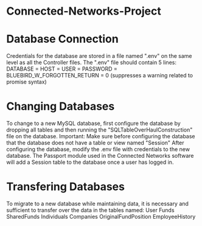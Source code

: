 # Connected-Networks-Project


# Database Connection
Credentials for the database are stored in a file named ".env" on the same level as all the Controller files.
The ".env" file should contain 5 lines:
DATABASE = <Database name>
HOST = <Host name>
USER = <Username in the database system>
PASSWORD = <Password for the user in the database>
BLUEBIRD_W_FORGOTTEN_RETURN = 0 (suppresses a warning related to promise syntax)
  
# Changing Databases
To change to a new MySQL database, first configure the database by dropping all tables and then running the "SQLTableOverHaulConstruction" file on the database.
Important: Make sure before configuring the database that the database does not have a table or view named "Session"
After configuring the database, modify the .env file with credentials to the new database.
The Passport module used in the Connected Networks software will add a Session table to the database once a user has logged in.

# Transfering Databases
To migrate to a new database while maintaining data, it is necessary and sufficient to transfer over the data in the tables named:
User
Funds
SharedFunds
Individuals
Companies
OriginalFundPosition
EmployeeHistory
